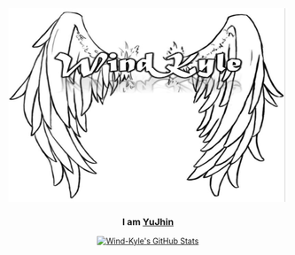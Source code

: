 
<div align="center">
  <img src="/Profile/profile.png" width="550" height="350"/>
  <h3>I am <a href="https://github.com/uJhin">YuJhin</a></h3>
  <a href="https://github.com/Wind-Kyle">
    <img alt="Wind-Kyle's GitHub Stats" src="https://github-readme-stats.vercel.app/api?username=Wind-Kyle&show_icons=true"/>
  </a>
</div>

<!--
**Wind-Kyle/Wind-Kyle** is a ✨ _special_ ✨ repository because its `README.md` (this file) appears on your GitHub profile.

Here are some ideas to get you started:

- 🔭 I’m currently working on ...
- 🌱 I’m currently learning ...
- 👯 I’m looking to collaborate on ...
- 🤔 I’m looking for help with ...
- 💬 Ask me about ...
- 📫 How to reach me: ...
- 😄 Pronouns: ...
- ⚡ Fun fact: ...
-->

